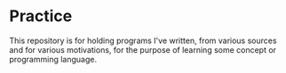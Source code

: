 # Practice

This repository is for holding programs I've written, from various sources and for various motivations, for the purpose of learning some concept or programming language.
